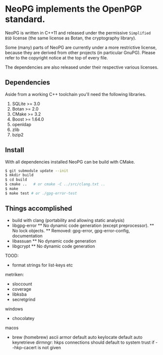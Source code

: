 # NeoPG implements the OpenPGP standard.

NeoPG is written in C++11 and released under the permissive
`Simplified BSD` license (the same license as Botan, the cryptography
library).

Some (many) parts of NeoPG are currently under a more restrictive
license, because they are derived from other projects (in particular
GnuPG).  Please refer to the copyright notice at the top of every
file.

The dependencies are also released under their respective various
licenses.

## Dependencies

Aside from a working C++ toolchain you'll need the following libraries.

1. SQLite >= 3.0
1. Botan >= 2.0
1. CMake >= 3.2
1. Boost >= 1.64.0
1. openldap
1. zlib
1. bzip2

## Install

With all dependencies installed NeoPG can be build with CMake.

```bash
$ git submodule update --init
$ mkdir build
$ cd build
$ cmake ..   # or cmake -C ../src/clang.txt ..
$ make
$ make test # or ./gpg-error-test
```

## Things accomplished

* build with clang (portability and allowing static analysis)
* libgpg-error
** No dynamic code generation (except preprocessor).
** No lock objects.
** Removed: gpg-error, gpg-error-config, documentation
* libassuan
** No dynamic code generation
* libgcrypt
** No dynamic code generation

TOOD:

* format strings for list-keys etc

metriken:
- sloccount
- coverage
- libksba
- secretgrind

windows
- chocolatey

macos
- brew (homebrew)
ascii armor default
auto keylocate default auto keyretrieve
dirmngr: hkps connections should default to system trust if --hkp-cacert is not given
